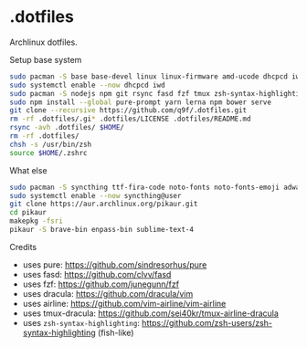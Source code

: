 # .dotfiles
Archlinux dotfiles.

Setup base system

```bash
sudo pacman -S base base-devel linux linux-firmware amd-ucode dhcpcd iwd curl zsh vim xorg xorg-xinit xautolock i3 ttf-dejavu man-pages man-db dmenu polkit xdg-utils
sudo systemctl enable --now dhcpcd iwd
sudo pacman -S nodejs npm git rsync fasd fzf tmux zsh-syntax-highlighting openssh keychain ruby btop neofetch terminator
sudo npm install --global pure-prompt yarn lerna npm bower serve
git clone --recursive https://github.com/q9f/.dotfiles.git
rm -rf .dotfiles/.gi* .dotfiles/LICENSE .dotfiles/README.md
rsync -avh .dotfiles/ $HOME/
rm -rf .dotfiles/
chsh -s /usr/bin/zsh
source $HOME/.zshrc
```

What else

```bash
sudo pacman -S syncthing ttf-fira-code noto-fonts noto-fonts-emoji adwaita-icon-theme cups cups-pdf ranger okular shotwell pinta scrot caja meld mtr code obsidian hplip signal-desktop speedcrunch
sudo systemctl enable --now syncthing@user
git clone https://aur.archlinux.org/pikaur.git
cd pikaur
makepkg -fsri
pikaur -S brave-bin enpass-bin sublime-text-4
```

Credits

- uses pure: https://github.com/sindresorhus/pure
- uses fasd: https://github.com/clvv/fasd
- uses fzf: https://github.com/junegunn/fzf
- uses dracula: https://github.com/dracula/vim
- uses airline: https://github.com/vim-airline/vim-airline
- uses tmux-dracula: https://github.com/sei40kr/tmux-airline-dracula
- uses `zsh-syntax-highlighting`: https://github.com/zsh-users/zsh-syntax-highlighting (fish-like)
